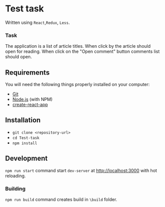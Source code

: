 # Test task

Written using `React`,`Redux`, `Less`.

### Task

The application is a list of article titles. When click by the article should open for reading. When click on the "Open comment" button comments list should open.

## Requirements

You will need the following things properly installed on your computer:

* [Git](https://git-scm.com/)
* [Node.js](https://nodejs.org/) (with NPM)
* [create-react-app](https://facebook.github.io/create-react-app/)

## Installation

* `git clone <repository-url>`
* `cd Test-task`
* `npm install`

## Development

`npm run start` command start `dev-server` at [http://localhost:3000](http://localhost:3000) with hot reloading.

### Building

`npm run build` command creates build in `\build` folder.